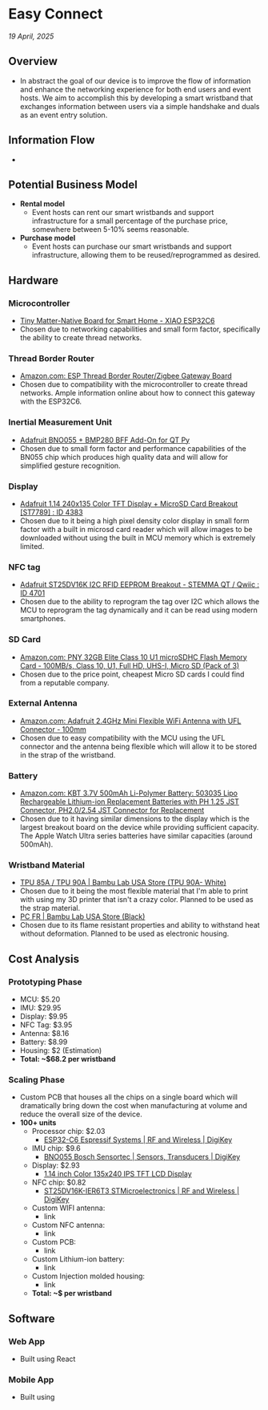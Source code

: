 # Easy Connect
*19 April, 2025*

## Overview
- In abstract the goal of our device is to improve the flow of information and enhance the networking experience for both end users and event hosts. We aim to accomplish this by developing a smart wristband that exchanges information between users via a simple handshake and duals as an event entry solution.

## Information Flow
- 

## Potential Business Model
- **Rental model**
  - Event hosts can rent our smart wristbands and support infrastructure for a small percentage of the purchase price, somewhere between 5-10% seems reasonable.
- **Purchase model**
  - Event hosts can purchase our smart wristbands and support infrastructure, allowing them to be reused/reprogrammed as desired.

## Hardware

### Microcontroller
- [Tiny Matter-Native Board for Smart Home - XIAO ESP32C6](https://www.seeedstudio.com/XIAO-ESP32C6-p-5854.html)
- Chosen due to networking capabilities and small form factor, specifically the ability to create thread networks.

### Thread Border Router
- [Amazon.com: ESP Thread Border Router/Zigbee Gateway Board](https://www.amazon.com/ESP-Thread-Border-Router-Gateway/dp/B0BN6NP21L)
- Chosen due to compatibility with the microcontroller to create thread networks. Ample information online about how to connect this gateway with the ESP32C6.

### Inertial Measurement Unit
- [Adafruit BNO055 + BMP280 BFF Add-On for QT Py](https://www.adafruit.com/product/4754)
- Chosen due to small form factor and performance capabilities of the BN055 chip which produces high quality data and will allow for simplified gesture recognition.

### Display
- [Adafruit 1.14 240x135 Color TFT Display + MicroSD Card Breakout [ST7789] : ID 4383](https://www.adafruit.com/product/4383)
- Chosen due to it being a high pixel density color display in small form factor with a built in microsd card reader which will allow images to be downloaded without using the built in MCU memory which is extremely limited.

### NFC tag
- [Adafruit ST25DV16K I2C RFID EEPROM Breakout - STEMMA QT / Qwiic : ID 4701](https://www.adafruit.com/product/4701)
- Chosen due to the ability to reprogram the tag over I2C which allows the MCU to reprogram the tag dynamically and it can be read using modern smartphones.

### SD Card
- [Amazon.com: PNY 32GB Elite Class 10 U1 microSDHC Flash Memory Card - 100MB/s, Class 10, U1, Full HD, UHS-I, Micro SD (Pack of 3)](https://www.amazon.com/PNY-Elite-microSDHC-Memory-3-Pack/dp/B07YXJM282)
- Chosen due to the price point, cheapest Micro SD cards I could find from a reputable company.

### External Antenna
- [Amazon.com: Adafruit 2.4GHz Mini Flexible WiFi Antenna with UFL Connector - 100mm](https://www.amazon.com/Adafruit-2-4GHz-Flexible-Antenna-Connector/dp/B00LSYRLK8)
- Chosen due to easy compatibility with the MCU using the UFL connector and the antenna being flexible which will allow it to be stored in the strap of the wristband.

### Battery
- [Amazon.com: KBT 3.7V 500mAh Li-Polymer Battery: 503035 Lipo Rechargeable Lithium-ion Replacement Batteries with PH 1.25 JST Connector, PH2.0/2.54 JST Connector for Replacement](https://www.amazon.com/KBT-503035-Rechargeable-Lithium-ion-Replacement/dp/B0CKGLWRSP)
- Chosen due to it having similar dimensions to the display which is the largest breakout board on the device while providing sufficient capacity. The Apple Watch Ultra series batteries have similar capacities (around 500mAh).

### Wristband Material
- [TPU 85A / TPU 90A | Bambu Lab USA Store (TPU 90A- White)](https://us.store.bambulab.com/products/tpu-85a-tpu-90a)
- Chosen due to it being the most flexible material that I'm able to print with using my 3D printer that isn't a crazy color. Planned to be used as the strap material.
- [PC FR | Bambu Lab USA Store (Black)](https://us.store.bambulab.com/products/pc-fr)
- Chosen due to its flame resistant properties and ability to withstand heat without deformation. Planned to be used as electronic housing.


## Cost Analysis

### Prototyping Phase
- MCU: $5.20
- IMU: $29.95
- Display: $9.95
- NFC Tag: $3.95
- Antenna: $8.16
- Battery: $8.99
- Housing: $2 (Estimation)
- **Total: ~$68.2 per wristband**

### Scaling Phase
- Custom PCB that houses all the chips on a single board which will dramatically bring down the cost when manufacturing at volume and reduce the overall size of the device.
- **100+ units**
  - Processor chip: $2.03
    - [ESP32-C6 Espressif Systems | RF and Wireless | DigiKey](https://www.digikey.com/en/products/detail/espressif-systems/ESP32-C6/15822984)
  - IMU chip: $9.6
    - [BNO055 Bosch Sensortec | Sensors, Transducers | DigiKey](https://www.digikey.com/en/products/detail/bosch-sensortec/BNO055/5922301)
  - Display: $2.93
    - [1.14 inch Color 135x240 IPS TFT LCD Display](https://www.aliexpress.us/item/3256802644457067.html)
  - NFC chip: $0.82
    - [ST25DV16K-IER6T3 STMicroelectronics | RF and Wireless | DigiKey](https://www.digikey.com/en/products/detail/stmicroelectronics/ST25DV16K-IER6T3/10232916)
  - Custom WIFI antenna: 
    - link
  - Custom NFC antenna: 
    - link
  - Custom PCB: 
    - link
  - Custom Lithium-ion battery: 
    - link
  - Custom Injection molded housing: 
    - link
  - **Total: ~$ per wristband**

## Software

### Web App
- Built using React

### Mobile App
- Built using 